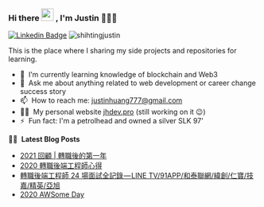 ### Hi there <a href="https://www.gautamkrishnar.com/"><img src="https://media.giphy.com/media/hvRJCLFzcasrR4ia7z/giphy.gif" width="25px"></a> , I'm Justin 👨🏻‍💻 

[![Linkedin Badge](https://img.shields.io/badge/-Justin%20Huang-blue?style=flat&logo=Linkedin&logoColor=white)](https://www.linkedin.com/in/justinhuang777) <img src="https://komarev.com/ghpvc/?username=shihtingjustin&label=Profile%20views&color=61dafb&style=flat" alt="shihtingjustin" /> 
  
This is the place where I sharing my side projects and repositories for learning. 

<!-- - 🔭 &nbsp;I’m currently working on something cool :wink: -->
- 🌱 &nbsp;I’m currently learning knowledge of blockchain and Web3
- 💬 &nbsp;Ask me about anything related to web development or career change success story
- 📫 &nbsp;How to reach me: justinhuang777@gmail.com
- 👨‍💻 &nbsp;My personal website [jhdev.pro](https://jhdev.pro) (still working on it 😉)
- ⚡ &nbsp;Fun fact: I'm a petrolhead and owned a silver SLK 97'

✍🏻 &nbsp;**Latest Blog Posts**
<!-- BLOG-POST-LIST:START -->
- [2021 回顧 | 轉職後的第一年](https://medium.com/life-after-hello-world/2021-%E5%9B%9E%E9%A1%A7-%E8%BD%89%E8%81%B7%E5%BE%8C%E7%9A%84%E7%AC%AC%E4%B8%80%E5%B9%B4-899af09d3dcf?source=rss-6b158ce23c7d------2)
- [2020 轉職後端工程師心得](https://medium.com/life-after-hello-world/2020-%E8%BD%89%E8%81%B7%E5%BE%8C%E7%AB%AF%E5%B7%A5%E7%A8%8B%E5%B8%AB%E5%BF%83%E5%BE%97-7d5f565f0351?source=rss-6b158ce23c7d------2)
- [轉職後端工程師 24 場面試全記錄 — LINE TV/91APP/和泰聯網/緯創/仁寶/技嘉/精英/亞旭](https://medium.com/life-after-hello-world/%E8%BD%89%E8%81%B7%E5%BE%8C%E7%AB%AF%E5%B7%A5%E7%A8%8B%E5%B8%AB-24-%E5%A0%B4%E9%9D%A2%E8%A9%A6%E5%85%A8%E8%A8%98%E9%8C%84-bdf061854749?source=rss-6b158ce23c7d------2)
- [2020 AWSome Day](https://medium.com/life-after-hello-world/2020-awsome-day-54cc82c9e619?source=rss-6b158ce23c7d------2)
<!-- BLOG-POST-LIST:END -->
